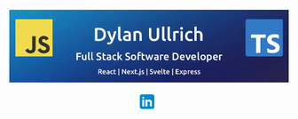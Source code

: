 ![Dylan Ullrich - GitHub Banner](./img/github-banner.png)

<p align="center">
<a href="https://www.linkedin.com/in/dsullrich/" target="_blank" rel="noopener noreferrer"><img height="35" src="./img/linkedin.png"></a>&nbsp;&nbsp;
